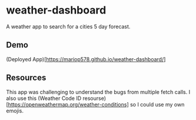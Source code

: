 # weather-dashboard

A weather app to search for a cities 5 day forecast.

## Demo

(Deployed App)[https://mariop578.github.io/weather-dashboard/]

## Resources

This app was challenging to understand the bugs from multiple fetch calls. I also use this
(Weather Code ID resourse)[https://openweathermap.org/weather-conditions] so I could use my own emojis.
